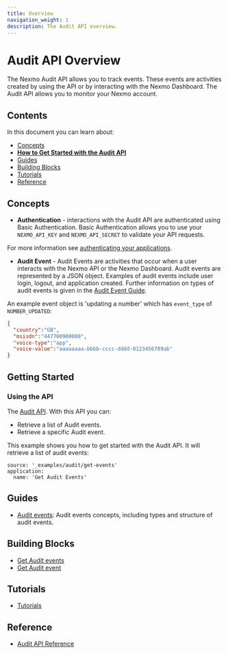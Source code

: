 ```yaml
---
title: Overview
navigation_weight: 1
description: The Audit API overview.
---
```


# Audit API Overview

The Nexmo Audit API allows you to track events. These events are activities created by using the API or 
by interacting with the Nexmo Dashboard. The Audit API allows you to monitor your Nexmo account.

## Contents

In this document you can learn about:

* [Concepts](#concepts)
* [**How to Get Started with the Audit API**](#getting-started)
* [Guides](#guides)
* [Building Blocks](#building-blocks)
* [Tutorials](#tutorials)
* [Reference](#reference)

## Concepts

* **Authentication** - interactions with the Audit API are authenticated using Basic Authentication. Basic Authentication allows you to use your `NEXMO_API_KEY` and `NEXMO_API_SECRET` to validate your API requests.

For more information see [authenticating your applications](/concepts/guides/authentication).

* **Audit Event** - Audit Events are activities that occur when a user interacts with the Nexmo API or the Nexmo Dashboard. Audit events are represented by a JSON object. Examples of audit events include user login, logout, and application created. Further information on types of audit events is given in the [Audit Event Guide](/audit/guides/audit-events).

An example event object is 'updating a number' which has `event_type` of `NUMBER_UPDATED`:

``` json
{
  "country":"GB",
  "msisdn":"447700900000",
  "voice-type":"app",
  "voice-value":"aaaaaaaa-bbbb-cccc-dddd-0123456789ab"
}
```

## Getting Started

### Using the API

The [Audit API](/api/audit). With this API you can:

* Retrieve a list of Audit events.
* Retrieve a specific Audit event.

This example shows you how to get started with the Audit API. It will retrieve a list of audit events:

```building_blocks
source: '_examples/audit/get-events'
application:
  name: 'Get Audit Events'
```

## Guides

* [Audit events](/guides/audit-events): Audit events concepts, including types and structure of audit events.

## Building Blocks

* [Get Audit events](/audit/building-blocks/get-events)
* [Get Audit event](/audit/building-blocks/get-event)

## Tutorials

* [Tutorials](/audit/tutorials)

## Reference

* [Audit API Reference](/api/audit)

